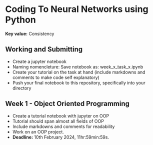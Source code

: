 # Coding To Neural Networks using Python
**Key value:** Consistency 

## Working and Submitting
- Create a jupyter notebook
- Naming nomencleture: Save notebook as: week_x_task_x.ipynb
- Create your tutorial on the task at hand (include markdowns and comments to make code self explanatory)
- Push your final notebook to this repository, specifically into your directory

## Week 1 - Object Oriented Programming
- Create a tutorial notebook with jupyter on OOP
- Tutorial should span almost all fields of OOP
- Include markdowns and comments for readability
- Work on an OOP project.
- **Deadline:** 10th February 2024, 11hr:59min:59s.
